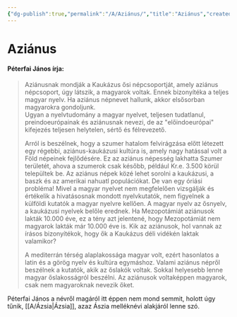 ```yaml
---
{"dg-publish":true,"permalink":"/A/Aziánus/","title":"Aziánus","created":"2024-04-20T11:39","updated":"2024-10-23T19:36"}
---
```



# Aziánus

#### Péterfai János írja:

> Aziánusnak mondják a Kaukázus ősi népcsoportját, amely aziánus népcsoport, úgy látszik, a magyarok voltak. Ennek bizonyítéka a teljes magyar nyelv. Ha aziánus népnevet hallunk, akkor elsősorban magyarokra gondoljunk.  
> Ugyan a nyelvtudomány a magyar nyelvet, teljesen tudatlanul, preindoeurópainak és aziánusnak nevezi, de az "előindoeurópai" kifejezés teljesen helytelen, sértő és félrevezető.  
>
> Arról is beszélnek, hogy a szumer hatalom felvirágzása előtt létezett egy régebbi, aziánus-kaukázusi kultúra is, amely nagy hatással volt a Föld népeinek fejlődésére. Ez az aziánus népesség lakhatta Szumer területét, ahova a szumerok csak később, például Kr.e. 3.500 körül települtek be. Az aziánus népek közé lehet sorolni a kaukázusi, a baszk és az amerikai nahuatl populációkat. De van egy óriási probléma! Mivel a magyar nyelvet nem megfelelően vizsgálják és értékelik a hivatásosnak mondott nyelvkutatók, nem figyelnek a külföldi kutatók a magyar nyelvre kellően. A magyar nyelv az ősnyelv, a kaukázusi nyelvek belőle erednek. Ha Mezopotámiát aziánusok lakták 10.000 éve, ez a tény azt jelentené, hogy Mezopotámiát nem magyarok lakták már 10.000 éve is. Kik az aziánusok, hol vannak az írásos bizonyítékok, hogy ők a Kaukázus déli vidékén laktak valamikor?  
>
> A mediterrán térség alaplakossága magyar volt, ezért hasonlatos a latin és a görög nyelv és kultúra egymáshoz. Valami aziánus népről beszélnek a kutatók, akik az őslakók voltak. Sokkal helyesebb lenne magyar őslakosságról beszélni. Az aziánusok voltaképpen magyarok, csak nem magyaroknak nevezik őket.  

Péterfai János a névről magáról itt éppen nem mond semmit, holott úgy tűnik, [[A/Ázsia\|Ázsia]], azaz Ászia melléknévi alakjáról lenne szó.  